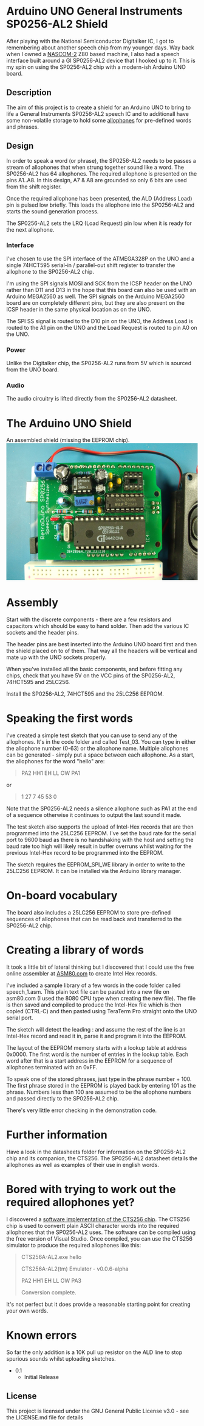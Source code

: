 # Arduino UNO General Instruments SP0256-AL2 Shield
After playing with the National Semiconductor Digitalker IC, I got to remembering about another speech chip from my younger days. Way back when I owned a [NASCOM-2](https://en.wikipedia.org/wiki/Nascom) Z80 based machine, I also had a speech interface built around a GI SP0256-AL2 device that I hooked up to it. This is my spin on using the SP0256-AL2 chip with a modern-ish Arduino UNO board.

## Description

The aim of this project is to create a shield for an Arduino UNO to bring to life a General Instruments SP0256-AL2 speech IC and to additionall have some non-volatile storage to hold some [allophones](https://en.wikipedia.org/wiki/Allophone) for pre-defined words and phrases.

## Design

In order to speak a word (or phrase), the SP0256-AL2 needs to be passes a stream of allophones that when strung together sound like a word. The SP0256-AL2 has 64 allophones. The required allophone is presented on the pins A1..A8. In this design, A7 & A8 are grounded so only 6 bits are used from the shift register.

Once the required allophone has been presented, the ALD (Address Load) pin is pulsed low briefly. This loads the allophone into the SP0256-AL2 and starts the sound generation process.

The SP0256-AL2 sets the LRQ (Load Request) pin low when it is ready for the next allophone.

### Interface

I've chosen to use the SPI interface of the ATMEGA328P on the UNO and a single 74HCT595 serial-in / parallel-out shift register to transfer the allophone to the SP0256-AL2 chip.

I'm using the SPI signals MOSI and SCK from the ICSP header on the UNO rather than D11 and D13 in the hope that this board can also be used with an Arduino MEGA2560 as well. The SPI signals on the Arduino MEGA2560 board are on completely different pins, but they are also present on the ICSP header in the same physical location as on the UNO.

The SPI SS signal is routed to the D10 pin on the UNO, the Address Load is routed to the A1 pin on the UNO and the Load Request is routed to pin A0 on the UNO.

### Power

Unlike the Digitalker chip, the SP0256-AL2 runs from 5V which is sourced from the UNO board. 

### Audio

The audio circuitry is lifted directly from the SP0256-AL2 datasheet.

# The Arduino UNO Shield

An assembled shield (missing the EEPROM chip).
![](./images/board2.JPG)


# Assembly

Start with the discrete components - there are a few resistors and capacitors which should be easy to hand solder. Then add the various IC sockets and the header pins.

The header pins are best inserted into the Arduino UNO board first and then the shield placed on to of them. That way all the headers will be vertical and mate up with the UNO sockets properly.

When you've installed all the basic components, and before fitting any chips, check that you have 5V on the VCC pins of the SP0256-AL2, 74HCT595 and 25LC256.

Install the SP0256-AL2, 74HCT595 and the 25LC256 EEPROM. 

# Speaking the first words

I've created a simple test sketch that you can use to send any of the allophones. It's in the code folder and called Test_03. You can type in either the allophone number (0-63) or the allophone name. Multiple allophones can be generated - simply put a space between each allophone.
 As a start, the allophones for the word "hello" are:
 
> PA2 HH1 EH LL OW PA1

or

> 1 27 7 45 53 0

Note that the SP0256-AL2 needs a silence allophone such as PA1 at the end of a sequence otherwise it continues to output the last sound it made.

The test sketch also supports the upload of Intel-Hex records that are then programmed into the 25LC256 EEPROM. I've set the baud rate for the serial port to 9600 baud as there is no handshaking with the host and setting the baud rate too high will likely result in buffer overruns whilst waiting for the previous Intel-Hex record to be programmed into the EEPROM.

The sketch requires the EEPROM_SPI_WE library in order to write to the 25LC256 EEPROM. It can be installed via the Arduino library manager.

# On-board vocabulary

The board also includes a 25LC256 EEPROM to store pre-defined sequences of allophones that can be read back and transferred to the SP0256-AL2 chip.

# Creating a library of words

It took a little bit of lateral thinking but I discovered that I could use the free online assembler at [ASM80.com](https://asm80.com) to create Intel Hex records.

I've included a sample library of a few words in the code folder called speech_1.asm. This plain text file can be pasted into a new file on asm80.com (I used the 8080 CPU type when creating the new file). The file is then saved and compiled to produce the Intel-Hex file which is then copied (CTRL-C) and then pasted using TeraTerm Pro straight onto the UNO serial port.

The sketch will detect the leading : and assume the rest of the line is an Intel-Hex record and read it in, parse it and program it into the EEPROM. 

The layout of the EEPROM memory starts with a lookup table at address 0x0000. The first word is the number of entries in the lookup table. Each word after that is a start address in the EEPROM for a sequence of allophones terminated with an 0xFF.

To speak one of the stored phrases, just type in the phrase number + 100. The first phrase stored in the EEPROM is played back by entering 101 as the phrase. Numbers less than 100 are assumed to be the allophone numbers and passed directly to the SP0256-AL2 chip.

There's very little error checking in the demonstration code.
  
# Further information

Have a look in the datasheets folder for information on the SP0256-AL2 chip and its companion, the CTS256. The SP0256-AL2 datasheet details the allophones as well as examples of their use in english words.

# Bored with trying to work out the required allophones yet?

I discovered a [software implementation of the CTS256 chip](https://github.com/GmEsoft/SP0256_CTS256A-AL2). The CTS256 chip is used to convertt plain ASCII character words into the required allophones that the SP0256-AL2 uses. The software can be compiled using the free version of Visual Studio. Once compiled, you can use the CTS256 simulator to produce the required allophones like this:

> CTS256A-AL2.exe hello
>
> CTS256A-AL2(tm) Emulator - v0.0.6-alpha
>
> PA2 HH1 EH LL OW PA3
>
> Conversion complete.

It's not perfect but it does provide a reasonable starting point for creating your own words.

# Known errors

So far the only addition is a 10K pull up resistor on the ALD line to stop spurious sounds whilst uploading sketches.

* 0.1
    * Initial Release

## License

This project is licensed under the GNU General Public License v3.0 - see the LICENSE.md file for details
